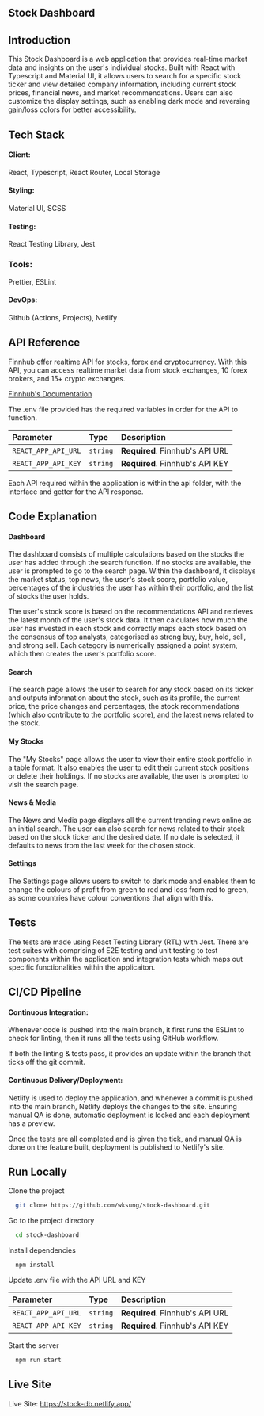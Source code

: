 
## Stock Dashboard

## Introduction

This Stock Dashboard is a web application that provides real-time market data and insights on the user's individual stocks. Built with React with Typescript and Material UI, it allows users to search for a specific stock ticker and view detailed company information, including current stock prices, financial news, and market recommendations. Users can also customize the display settings, such as enabling dark mode and reversing gain/loss colors for better accessibility. 


## Tech Stack

#### Client:
React, Typescript, React Router, Local Storage

#### Styling:
Material UI, SCSS

#### Testing:
React Testing Library, Jest

### Tools:
Prettier, ESLint

#### DevOps:
Github (Actions, Projects), Netlify


## API Reference

Finnhub offer realtime API for stocks, forex and cryptocurrency. With this API, you can access realtime market data from stock exchanges, 10 forex brokers, and 15+ crypto exchanges.

[Finnhub's Documentation](https://finnhub.io/docs/api)

The .env file provided has the required variables in order for the API to function.

| Parameter | Type     | Description                |
| :-------- | :------- | :------------------------- |
| `REACT_APP_API_URL` | `string` | **Required**. Finnhub's API URL |
| `REACT_APP_API_KEY` | `string` | **Required**. Finnhub's API KEY |

Each API required within the application is within the api folder, with the interface and getter for the API response.


## Code Explanation

#### Dashboard
The dashboard consists of multiple calculations based on the stocks the user has added through the search function. If no stocks are available, the user is prompted to go to the search page. Within the dashboard, it displays the market status, top news, the user's stock score, portfolio value, percentages of the industries the user has within their portfolio, and the list of stocks the user holds.

The user's stock score is based on the recommendations API and retrieves the latest month of the user's stock data. It then calculates how much the user has invested in each stock and correctly maps each stock based on the consensus of top analysts, categorised as strong buy, buy, hold, sell, and strong sell. Each category is numerically assigned a point system, which then creates the user's portfolio score.

#### Search
The search page allows the user to search for any stock based on its ticker and outputs information about the stock, such as its profile, the current price, the price changes and percentages, the stock recommendations (which also contribute to the portfolio score), and the latest news related to the stock.

#### My Stocks
The "My Stocks" page allows the user to view their entire stock portfolio in a table format. It also enables the user to edit their current stock positions or delete their holdings. If no stocks are available, the user is prompted to visit the search page.

#### News & Media
The News and Media page displays all the current trending news online as an initial search. The user can also search for news related to their stock based on the stock ticker and the desired date. If no date is selected, it defaults to news from the last week for the chosen stock.

#### Settings
The Settings page allows users to switch to dark mode and enables them to change the colours of profit from green to red and loss from red to green, as some countries have colour conventions that align with this.


## Tests
The tests are made using React Testing Library (RTL) with Jest. There are test suites with comprising of E2E testing and unit testing to test components within the application and integration tests which maps out specific functionalities within the applicaiton. 


## CI/CD Pipeline
#### Continuous Integration: 
Whenever code is pushed into the main branch, it first runs the ESLint to check for linting, then it runs all the tests using GitHub workflow.

If both the linting & tests pass, it provides an update within the branch that ticks off the git commit.

#### Continuous Delivery/Deployment:
Netlify is used to deploy the application, and whenever a commit is pushed into the main branch, Netlify deploys the changes to the site. Ensuring manual QA is done, automatic deployment is locked and each deployment has a preview. 

Once the tests are all completed and is given the tick, and manual QA is done on the feature built, deployment is published to Netlify's site.

## Run Locally

Clone the project

```bash
  git clone https://github.com/wksung/stock-dashboard.git
```

Go to the project directory

```bash
  cd stock-dashboard
```

Install dependencies

```bash
  npm install
```

Update .env file with the API URL and KEY

| Parameter | Type     | Description                |
| :-------- | :------- | :------------------------- |
| `REACT_APP_API_URL` | `string` | **Required**. Finnhub's API URL |
| `REACT_APP_API_KEY` | `string` | **Required**. Finnhub's API KEY |

Start the server

```bash
  npm run start
```


## Live Site

Live Site: https://stock-db.netlify.app/